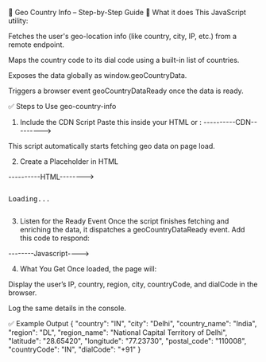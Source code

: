 🧭 Geo Country Info – Step-by-Step Guide
📌 What it does
This JavaScript utility:

Fetches the user's geo-location info (like country, city, IP, etc.) from a remote endpoint.

Maps the country code to its dial code using a built-in list of countries.

Exposes the data globally as window.geoCountryData.

Triggers a browser event geoCountryDataReady once the data is ready.

✅ Steps to Use geo-country-info
1. Include the CDN Script
Paste this inside your HTML <body> or <head>:
----------CDN--------->
<script src="https://cdn.jsdelivr.net/gh/07hasib/geo-country-info/geoCountriesInfo.js"></script>
This script automatically starts fetching geo data on page load.

2. Create a Placeholder in HTML

----------HTML-------->
<pre id="geoOutput"><pre id="geoOutput">Loading...</pre></pre>

3. Listen for the Ready Event
Once the script finishes fetching and enriching the data, it dispatches a geoCountryDataReady event. Add this code to respond:

--------Javascript---->
<script>
  const outputEl = document.getElementById('geoOutput');

  window.addEventListener('geoCountryDataReady', () => {
    outputEl.textContent = JSON.stringify(window.geoCountryData, null, 2);
    console.log('geoCountryData -->', geoCountryData);
  });
</script>

4. What You Get
Once loaded, the page will:

Display the user’s IP, country, region, city, countryCode, and dialCode in the browser.

Log the same details in the console.

✅  Example Output
{
  "country": "IN",
  "city": "Delhi",
  "country_name": "India",
  "region": "DL",
  "region_name": "National Capital Territory of Delhi",
  "latitude": "28.65420",
  "longitude": "77.23730",
  "postal_code": "110008",
  "countryCode": "IN",
  "dialCode": "+91"
}

